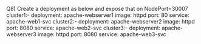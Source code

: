 Q8) Create a deployment as below and expose that on NodePort=30007
    cluster1:- deployment: apache-webserver1 image: httpd port: 80 service: apache-web1-svc
    cluster2:- deployment: apache-webserver2 image: httpd port: 8080 service: apache-web2-svc
    cluster3:- deployment: apache-webserver3 image: httpd port: 8080 service: apache-web3-svc
